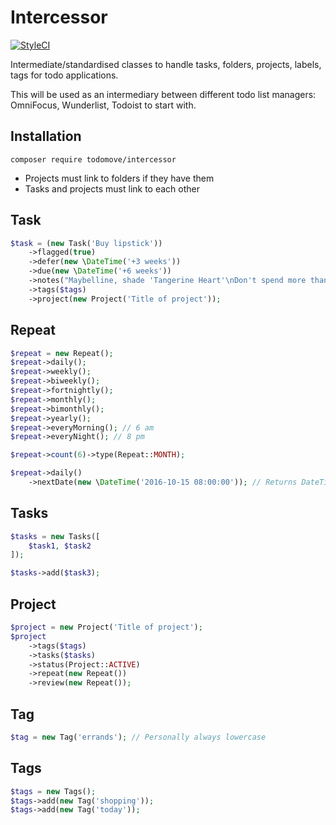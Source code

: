 # Intercessor

[![StyleCI](https://styleci.io/repos/70615078/shield?style=flat)](https://styleci.io/repos/70615078)

Intermediate/standardised classes to handle tasks, folders, projects, labels, tags for todo applications.  

This will be used as an intermediary between different todo list managers: OmniFocus, Wunderlist, Todoist to start with.

## Installation

`composer require todomove/intercessor`

* Projects must link to folders if they have them
* Tasks and projects must link to each other

## Task

```php
$task = (new Task('Buy lipstick'))
    ->flagged(true)
    ->defer(new \DateTime('+3 weeks'))
    ->due(new \DateTime('+6 weeks'))
    ->notes("Maybelline, shade 'Tangerine Heart'\nDon't spend more than £3.22")
    ->tags($tags)
    ->project(new Project('Title of project'));
```

## Repeat

```php
$repeat = new Repeat();
$repeat->daily();
$repeat->weekly();
$repeat->biweekly();
$repeat->fortnightly();
$repeat->monthly();
$repeat->bimonthly();
$repeat->yearly();
$repeat->everyMorning(); // 6 am
$repeat->everyNight(); // 8 pm

$repeat->count(6)->type(Repeat::MONTH);

$repeat->daily()
    ->nextDate(new \DateTime('2016-10-15 08:00:00')); // Returns DateTime object for '2016-10-16 08:00:00'
```

## Tasks

```php
$tasks = new Tasks([
    $task1, $task2
]);

$tasks->add($task3);
```

## Project

```php
$project = new Project('Title of project');
$project
    ->tags($tags)
    ->tasks($tasks)
    ->status(Project::ACTIVE)
    ->repeat(new Repeat())
    ->review(new Repeat());
```


## Tag

```php
$tag = new Tag('errands'); // Personally always lowercase
```

## Tags

```php
$tags = new Tags();
$tags->add(new Tag('shopping'));
$tags->add(new Tag('today'));
```
